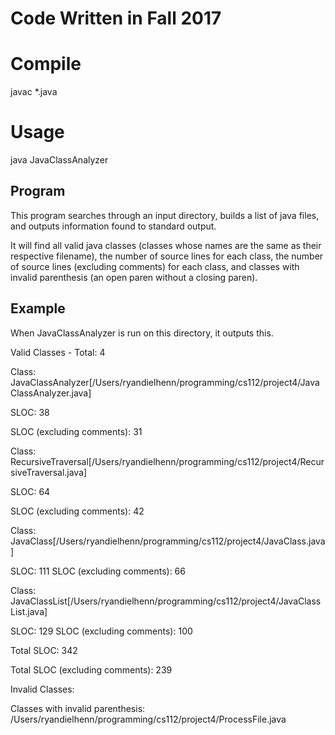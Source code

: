 # Code Written in Fall 2017

# Compile

javac *.java

# Usage

java JavaClassAnalyzer <AbsolutePath>

## Program

This program searches through an input directory, builds a list of java files,
and outputs information found to standard output.

It will find all valid java classes (classes whose names are the same as their respective filename), the number of source lines for each class, the number of source lines (excluding comments) for each class, and classes with invalid parenthesis (an open paren without a closing paren).

## Example

When JavaClassAnalyzer is run on this directory, it outputs this.

Valid Classes - Total: 4

Class: JavaClassAnalyzer[/Users/ryandielhenn/programming/cs112/project4/JavaClassAnalyzer.java]

SLOC: 38

SLOC (excluding comments): 31

Class: RecursiveTraversal[/Users/ryandielhenn/programming/cs112/project4/RecursiveTraversal.java]

SLOC: 64

SLOC (excluding comments): 42

Class: JavaClass[/Users/ryandielhenn/programming/cs112/project4/JavaClass.java]

SLOC: 111
SLOC (excluding comments): 66

Class: JavaClassList[/Users/ryandielhenn/programming/cs112/project4/JavaClassList.java]
	
SLOC: 129
SLOC (excluding comments): 100

Total SLOC: 342

Total SLOC (excluding comments): 239

Invalid Classes:

Classes with invalid parenthesis:
/Users/ryandielhenn/programming/cs112/project4/ProcessFile.java
